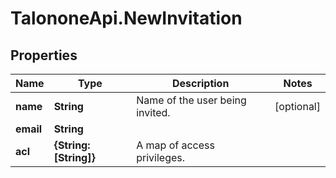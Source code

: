 # TalononeApi.NewInvitation

## Properties
Name | Type | Description | Notes
------------ | ------------- | ------------- | -------------
**name** | **String** | Name of the user being invited. | [optional] 
**email** | **String** |  | 
**acl** | **{String: [String]}** | A map of access privileges. | 


